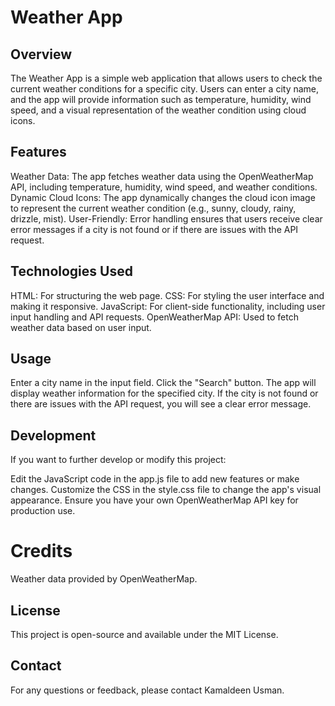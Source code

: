 # Weather App

## Overview
The Weather App is a simple web application that allows users to check the current weather conditions for a specific city. Users can enter a city name, and the app will provide information such as temperature, humidity, wind speed, and a visual representation of the weather condition using cloud icons.

## Features
Weather Data: The app fetches weather data using the OpenWeatherMap API, including temperature, humidity, wind speed, and weather conditions.
Dynamic Cloud Icons: The app dynamically changes the cloud icon image to represent the current weather condition (e.g., sunny, cloudy, rainy, drizzle, mist).
User-Friendly: Error handling ensures that users receive clear error messages if a city is not found or if there are issues with the API request.

## Technologies Used
HTML: For structuring the web page.
CSS: For styling the user interface and making it responsive.
JavaScript: For client-side functionality, including user input handling and API requests.
OpenWeatherMap API: Used to fetch weather data based on user input.

## Usage

Enter a city name in the input field.
Click the "Search" button.
The app will display weather information for the specified city.
If the city is not found or there are issues with the API request, you will see a clear error message.

## Development

If you want to further develop or modify this project:

Edit the JavaScript code in the app.js file to add new features or make changes.
Customize the CSS in the style.css file to change the app's visual appearance.
Ensure you have your own OpenWeatherMap API key for production use.
# Credits
Weather data provided by OpenWeatherMap.

## License
This project is open-source and available under the MIT License.

## Contact

For any questions or feedback, please contact Kamaldeen Usman.
